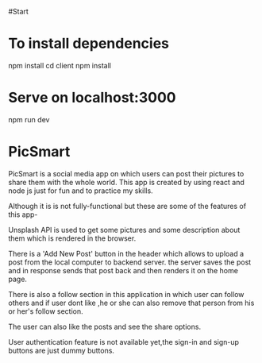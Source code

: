 #Start
# To install dependencies 
npm install
cd client
npm install

# Serve on localhost:3000
npm run dev


# PicSmart

PicSmart is a social media app on which users can post their pictures to share them with the whole world. This app is created by using react and node js just for fun and to practice my skills.

Although it is is not fully-functional but these are some of the features of this app-

Unsplash API is used to get some pictures and some description about them which is rendered in the browser.

There is a 'Add New Post' button in the header which allows to upload a post from the local computer to backend server. the server saves the post and in response sends that post back and then renders it on the home page.

There is also a follow section in this application in which user can follow others and if user dont like ,he or she can also remove that person from his or her's follow section.

The user can also like the posts and see the share options.

User authentication feature is not available yet,the sign-in and sign-up buttons are just dummy buttons.
